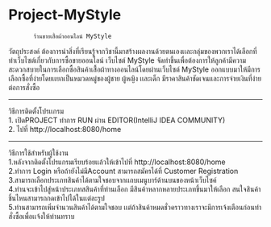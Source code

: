 # Project-MyStyle
           ร้านขายเสื้อผ้าออนไลน์ MyStyle
วัตถุประสงค์ ต้องการนำสิ่งที่เรียนรู้จากวิชานี้มาสร้างผลงานด้วยตนเองเเละกลุ่มของพวกเราได้เลือกที่ทำเว็บไซต์เกี่ยวกับการซื้อขายออนไลน์
          เว็บไซต์ MyStyle จัดทำขึ้นเพื่อต้องการให้ลูกค้ามีความสะดวกสบายในการเลือกซื้อสินค้าเสื้อผ้าทางออนไลน์โดยผ่านเว็บไซต์ MyStyle ออกแบบมาให้มีการเลือกซื้อที่ง่ายโดยเเยกเป็นหมวดหมู่ของผู้ชาย ผู้หญิง เเละเด็ก มีราคาสินค้าชัดเจนเเละการจ่ายเงินที่ง่ายต่อการสั่งซื้อ
      
<hr>
วิธีการติดตั้งโปรเเกรม <br>
        1. เปิดPROJECT ทำการ RUN ผ่าน EDITOR(IntelliJ IDEA COMMUNITY) <br>
        2. ไปที่ http://localhost:8080/home<br>
<hr>
 วิธีการใช้สำหรับผู้ใช้งาน
 <br>
        1.หลังจากติดตั้งโปรแกรมเรียบร้อยเเล้วให้เข้าไปที่ http://localhost:8080/home<br>
        2.ทำการ Login หรือถ้ายังไม่มีAccount สามารถสมัครได้ที่ Customer Registration<br>
        3.สามารถเลือกประเภทสินค้าได้ตามใจชอบจากเเถบเมนูบาร์ด้านบนของหน้าเว็บไซค์<br>
        4.ท่านจะเข้าไปสู่หน้าประเภทสสินค้าที่ท่านเลือก มีสินค้าหลากหลายประเภทขึ้นมาให้เลือก สนใจสินค้าชิ้นไหนสามารถกดเข้าไปได้ในเเต่ละรูป<br>
        5.ท่านสามารถเพิ่มจำนวนสินค้าได้ตามใจชอบ เเต่ถ้าสินค้าหมดชั่วคราวทางเราจะมีการเจ้งเตือนก่อนทำสั่งซื้อเพื่อเเจ้งให้ท่านทราบ<br>
   
        
